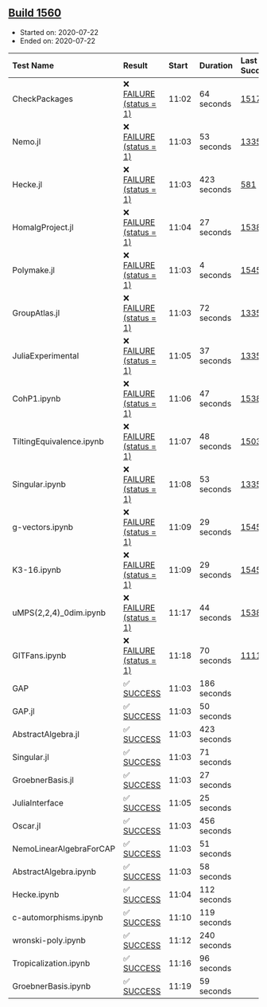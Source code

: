 ## [Build 1560](https://oscarci.mathematik.uni-kl.de/job/oscar-julia-1.4/1560/)

* Started on: 2020-07-22
* Ended on: 2020-07-22

| Test Name    | Result | Start | Duration | Last Success | First Failure |
|:-------------|:-------|:------|:---------|:-------------|:--------------|
| CheckPackages | ❌ [FAILURE (status = 1)](https://oscarci.mathematik.uni-kl.de/job/oscar-julia-1.4/1560/artifact/logs/build-1560/CheckPackages.log) | 11:02 | 64 seconds | [1517](https://oscarci.mathematik.uni-kl.de/job/oscar-julia-1.4/1517/) | [1518](https://oscarci.mathematik.uni-kl.de/job/oscar-julia-1.4/1518/) |
| Nemo.jl | ❌ [FAILURE (status = 1)](https://oscarci.mathematik.uni-kl.de/job/oscar-julia-1.4/1560/artifact/logs/build-1560/Nemo.jl.log) | 11:03 | 53 seconds | [1335](https://oscarci.mathematik.uni-kl.de/job/oscar-julia-1.4/1335/) | [1336](https://oscarci.mathematik.uni-kl.de/job/oscar-julia-1.4/1336/) |
| Hecke.jl | ❌ [FAILURE (status = 1)](https://oscarci.mathematik.uni-kl.de/job/oscar-julia-1.4/1560/artifact/logs/build-1560/Hecke.jl.log) | 11:03 | 423 seconds | [581](https://oscarci.mathematik.uni-kl.de/job/oscar-julia-1.4/581/) | [582](https://oscarci.mathematik.uni-kl.de/job/oscar-julia-1.4/582/) |
| HomalgProject.jl | ❌ [FAILURE (status = 1)](https://oscarci.mathematik.uni-kl.de/job/oscar-julia-1.4/1560/artifact/logs/build-1560/HomalgProject.jl.log) | 11:04 | 27 seconds | [1538](https://oscarci.mathematik.uni-kl.de/job/oscar-julia-1.4/1538/) | [1539](https://oscarci.mathematik.uni-kl.de/job/oscar-julia-1.4/1539/) |
| Polymake.jl | ❌ [FAILURE (status = 1)](https://oscarci.mathematik.uni-kl.de/job/oscar-julia-1.4/1560/artifact/logs/build-1560/Polymake.jl.log) | 11:03 | 4 seconds | [1545](https://oscarci.mathematik.uni-kl.de/job/oscar-julia-1.4/1545/) | [1546](https://oscarci.mathematik.uni-kl.de/job/oscar-julia-1.4/1546/) |
| GroupAtlas.jl | ❌ [FAILURE (status = 1)](https://oscarci.mathematik.uni-kl.de/job/oscar-julia-1.4/1560/artifact/logs/build-1560/GroupAtlas.jl.log) | 11:03 | 72 seconds | [1335](https://oscarci.mathematik.uni-kl.de/job/oscar-julia-1.4/1335/) | [1336](https://oscarci.mathematik.uni-kl.de/job/oscar-julia-1.4/1336/) |
| JuliaExperimental | ❌ [FAILURE (status = 1)](https://oscarci.mathematik.uni-kl.de/job/oscar-julia-1.4/1560/artifact/logs/build-1560/JuliaExperimental.log) | 11:05 | 37 seconds | [1335](https://oscarci.mathematik.uni-kl.de/job/oscar-julia-1.4/1335/) | [1336](https://oscarci.mathematik.uni-kl.de/job/oscar-julia-1.4/1336/) |
| CohP1.ipynb | ❌ [FAILURE (status = 1)](https://oscarci.mathematik.uni-kl.de/job/oscar-julia-1.4/1560/artifact/logs/build-1560/CohP1.ipynb.log) | 11:06 | 47 seconds | [1538](https://oscarci.mathematik.uni-kl.de/job/oscar-julia-1.4/1538/) | [1539](https://oscarci.mathematik.uni-kl.de/job/oscar-julia-1.4/1539/) |
| TiltingEquivalence.ipynb | ❌ [FAILURE (status = 1)](https://oscarci.mathematik.uni-kl.de/job/oscar-julia-1.4/1560/artifact/logs/build-1560/TiltingEquivalence.ipynb.log) | 11:07 | 48 seconds | [1503](https://oscarci.mathematik.uni-kl.de/job/oscar-julia-1.4/1503/) | [1504](https://oscarci.mathematik.uni-kl.de/job/oscar-julia-1.4/1504/) |
| Singular.ipynb | ❌ [FAILURE (status = 1)](https://oscarci.mathematik.uni-kl.de/job/oscar-julia-1.4/1560/artifact/logs/build-1560/Singular.ipynb.log) | 11:08 | 53 seconds | [1335](https://oscarci.mathematik.uni-kl.de/job/oscar-julia-1.4/1335/) | [1336](https://oscarci.mathematik.uni-kl.de/job/oscar-julia-1.4/1336/) |
| g-vectors.ipynb | ❌ [FAILURE (status = 1)](https://oscarci.mathematik.uni-kl.de/job/oscar-julia-1.4/1560/artifact/logs/build-1560/g-vectors.ipynb.log) | 11:09 | 29 seconds | [1545](https://oscarci.mathematik.uni-kl.de/job/oscar-julia-1.4/1545/) | [1546](https://oscarci.mathematik.uni-kl.de/job/oscar-julia-1.4/1546/) |
| K3-16.ipynb | ❌ [FAILURE (status = 1)](https://oscarci.mathematik.uni-kl.de/job/oscar-julia-1.4/1560/artifact/logs/build-1560/K3-16.ipynb.log) | 11:09 | 29 seconds | [1545](https://oscarci.mathematik.uni-kl.de/job/oscar-julia-1.4/1545/) | [1546](https://oscarci.mathematik.uni-kl.de/job/oscar-julia-1.4/1546/) |
| uMPS(2,2,4)_0dim.ipynb | ❌ [FAILURE (status = 1)](https://oscarci.mathematik.uni-kl.de/job/oscar-julia-1.4/1560/artifact/logs/build-1560/uMPS-2-2-4-_0dim.ipynb.log) | 11:17 | 44 seconds | [1538](https://oscarci.mathematik.uni-kl.de/job/oscar-julia-1.4/1538/) | [1539](https://oscarci.mathematik.uni-kl.de/job/oscar-julia-1.4/1539/) |
| GITFans.ipynb | ❌ [FAILURE (status = 1)](https://oscarci.mathematik.uni-kl.de/job/oscar-julia-1.4/1560/artifact/logs/build-1560/GITFans.ipynb.log) | 11:18 | 70 seconds | [1111](https://oscarci.mathematik.uni-kl.de/job/oscar-julia-1.4/1111/) | [1112](https://oscarci.mathematik.uni-kl.de/job/oscar-julia-1.4/1112/) |
| GAP | ✅ [SUCCESS](https://oscarci.mathematik.uni-kl.de/job/oscar-julia-1.4/1560/artifact/logs/build-1560/GAP.log) | 11:03 | 186 seconds |  |  |
| GAP.jl | ✅ [SUCCESS](https://oscarci.mathematik.uni-kl.de/job/oscar-julia-1.4/1560/artifact/logs/build-1560/GAP.jl.log) | 11:03 | 50 seconds |  |  |
| AbstractAlgebra.jl | ✅ [SUCCESS](https://oscarci.mathematik.uni-kl.de/job/oscar-julia-1.4/1560/artifact/logs/build-1560/AbstractAlgebra.jl.log) | 11:03 | 423 seconds |  |  |
| Singular.jl | ✅ [SUCCESS](https://oscarci.mathematik.uni-kl.de/job/oscar-julia-1.4/1560/artifact/logs/build-1560/Singular.jl.log) | 11:03 | 71 seconds |  |  |
| GroebnerBasis.jl | ✅ [SUCCESS](https://oscarci.mathematik.uni-kl.de/job/oscar-julia-1.4/1560/artifact/logs/build-1560/GroebnerBasis.jl.log) | 11:03 | 27 seconds |  |  |
| JuliaInterface | ✅ [SUCCESS](https://oscarci.mathematik.uni-kl.de/job/oscar-julia-1.4/1560/artifact/logs/build-1560/JuliaInterface.log) | 11:05 | 25 seconds |  |  |
| Oscar.jl | ✅ [SUCCESS](https://oscarci.mathematik.uni-kl.de/job/oscar-julia-1.4/1560/artifact/logs/build-1560/Oscar.jl.log) | 11:03 | 456 seconds |  |  |
| NemoLinearAlgebraForCAP | ✅ [SUCCESS](https://oscarci.mathematik.uni-kl.de/job/oscar-julia-1.4/1560/artifact/logs/build-1560/NemoLinearAlgebraForCAP.log) | 11:03 | 51 seconds |  |  |
| AbstractAlgebra.ipynb | ✅ [SUCCESS](https://oscarci.mathematik.uni-kl.de/job/oscar-julia-1.4/1560/artifact/logs/build-1560/AbstractAlgebra.ipynb.log) | 11:03 | 58 seconds |  |  |
| Hecke.ipynb | ✅ [SUCCESS](https://oscarci.mathematik.uni-kl.de/job/oscar-julia-1.4/1560/artifact/logs/build-1560/Hecke.ipynb.log) | 11:04 | 112 seconds |  |  |
| c-automorphisms.ipynb | ✅ [SUCCESS](https://oscarci.mathematik.uni-kl.de/job/oscar-julia-1.4/1560/artifact/logs/build-1560/c-automorphisms.ipynb.log) | 11:10 | 119 seconds |  |  |
| wronski-poly.ipynb | ✅ [SUCCESS](https://oscarci.mathematik.uni-kl.de/job/oscar-julia-1.4/1560/artifact/logs/build-1560/wronski-poly.ipynb.log) | 11:12 | 240 seconds |  |  |
| Tropicalization.ipynb | ✅ [SUCCESS](https://oscarci.mathematik.uni-kl.de/job/oscar-julia-1.4/1560/artifact/logs/build-1560/Tropicalization.ipynb.log) | 11:16 | 96 seconds |  |  |
| GroebnerBasis.ipynb | ✅ [SUCCESS](https://oscarci.mathematik.uni-kl.de/job/oscar-julia-1.4/1560/artifact/logs/build-1560/GroebnerBasis.ipynb.log) | 11:19 | 59 seconds |  |  |
